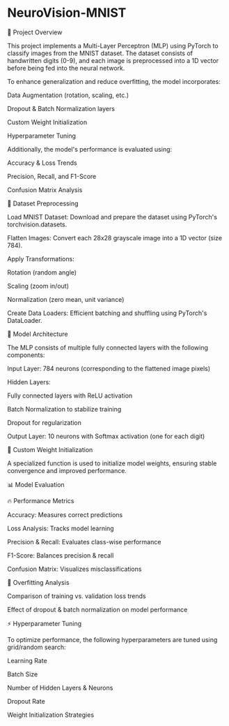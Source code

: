 # NeuroVision-MNIST

🚀 Project Overview

This project implements a Multi-Layer Perceptron (MLP) using PyTorch to classify images from the MNIST dataset. The dataset consists of handwritten digits (0-9), and each image is preprocessed into a 1D vector before being fed into the neural network.

To enhance generalization and reduce overfitting, the model incorporates:

Data Augmentation (rotation, scaling, etc.)

Dropout & Batch Normalization layers

Custom Weight Initialization

Hyperparameter Tuning

Additionally, the model's performance is evaluated using:

Accuracy & Loss Trends

Precision, Recall, and F1-Score

Confusion Matrix Analysis

📂 Dataset Preprocessing

Load MNIST Dataset: Download and prepare the dataset using PyTorch's torchvision.datasets.

Flatten Images: Convert each 28x28 grayscale image into a 1D vector (size 784).

Apply Transformations:

Rotation (random angle)

Scaling (zoom in/out)

Normalization (zero mean, unit variance)

Create Data Loaders: Efficient batching and shuffling using PyTorch's DataLoader.

🔧 Model Architecture

The MLP consists of multiple fully connected layers with the following components:

Input Layer: 784 neurons (corresponding to the flattened image pixels)

Hidden Layers:

Fully connected layers with ReLU activation

Batch Normalization to stabilize training

Dropout for regularization

Output Layer: 10 neurons with Softmax activation (one for each digit)

🎯 Custom Weight Initialization

A specialized function is used to initialize model weights, ensuring stable convergence and improved performance.

📊 Model Evaluation

🔥 Performance Metrics

Accuracy: Measures correct predictions

Loss Analysis: Tracks model learning

Precision & Recall: Evaluates class-wise performance

F1-Score: Balances precision & recall

Confusion Matrix: Visualizes misclassifications

📌 Overfitting Analysis

Comparison of training vs. validation loss trends

Effect of dropout & batch normalization on model performance

⚡ Hyperparameter Tuning

To optimize performance, the following hyperparameters are tuned using grid/random search:

Learning Rate

Batch Size

Number of Hidden Layers & Neurons

Dropout Rate

Weight Initialization Strategies
